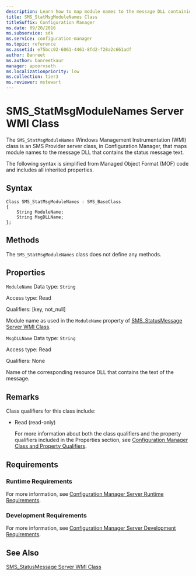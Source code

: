 ```yaml
---
description: Learn how to map module names to the message DLL containing the status message text using SMS_StatMsgModuleNames.
title: SMS_StatMsgModuleNames Class
titleSuffix: Configuration Manager
ms.date: 09/20/2016
ms.subservice: sdk
ms.service: configuration-manager
ms.topic: reference
ms.assetid: e75bcc02-6061-4461-8fd2-f28a2c661adf
author: Banreet
ms.author: banreetkaur
manager: apoorvseth
ms.localizationpriority: low
ms.collection: tier3
ms.reviewer: mstewart
---
```

# SMS_StatMsgModuleNames Server WMI Class
The `SMS_StatMsgModuleNames` Windows Management Instrumentation (WMI) class is an SMS Provider server class, in Configuration Manager, that maps module names to the message DLL that contains the status message text.

 The following syntax is simplified from Managed Object Format (MOF) code and includes all inherited properties.

## Syntax

```
Class SMS_StatMsgModuleNames : SMS_BaseClass
{
    String ModuleName;
    String MsgDLLName;
};
```

## Methods
 The `SMS_StatMsgModuleNames` class does not define any methods.

## Properties
 `ModuleName`
 Data type: `String`

 Access type: Read

 Qualifiers: [key, not_null]

 Module name as used in the `ModuleName` property of [SMS_StatusMessage Server WMI Class](../../../../../develop/reference/core/servers/manage/sms_statusmessage-server-wmi-class.md).

 `MsgDLLName`
 Data type: `String`

 Access type: Read

 Qualifiers: None

 Name of the corresponding resource DLL that contains the text of the message.

## Remarks
 Class qualifiers for this class include:

- Read (read-only)

  For more information about both the class qualifiers and the property qualifiers included in the Properties section, see [Configuration Manager Class and Property Qualifiers](../../../../../develop/reference/misc/class-and-property-qualifiers.md).

## Requirements

### Runtime Requirements
 For more information, see [Configuration Manager Server Runtime Requirements](../../../../../develop/core/reqs/server-runtime-requirements.md).

### Development Requirements
 For more information, see [Configuration Manager Server Development Requirements](../../../../../develop/core/reqs/server-development-requirements.md).

## See Also
 [SMS_StatusMessage Server WMI Class](../../../../../develop/reference/core/servers/manage/sms_statusmessage-server-wmi-class.md)
